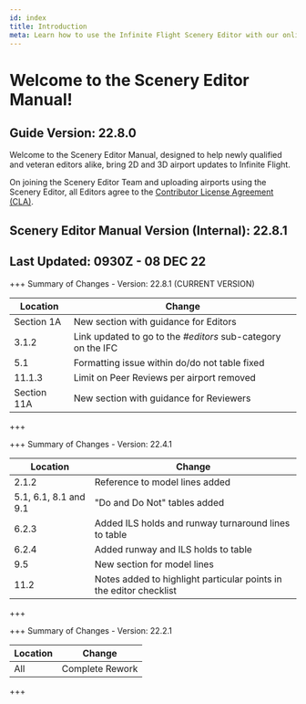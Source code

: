 ```yaml
---
id: index
title: Introduction
meta: Learn how to use the Infinite Flight Scenery Editor with our online documentation.
---
```


# Welcome to the Scenery Editor Manual!



## Guide Version: 22.8.0



Welcome to the Scenery Editor Manual, designed to help newly qualified and veteran editors alike, bring 2D and 3D airport updates to Infinite Flight. 



On joining the Scenery Editor Team and uploading airports using the Scenery Editor, all Editors agree to the [Contributor License Agreement (CLA)](https://github.com/infiniteflight/infiniteflight-localization/blob/main/CONTRIBUTING.md).



## Scenery Editor Manual Version (Internal): 22.8.1

## Last Updated: 0930Z - 08 DEC 22



+++ Summary of Changes - Version: 22.8.1 (CURRENT VERSION)

| Location    | Change                                                       |
| ----------- | ------------------------------------------------------------ |
| Section 1A  | New section with guidance for Editors                        |
| 3.1.2       | Link updated to go to the *#editors* sub-category on the IFC |
| 5.1         | Formatting issue within do/do not table fixed                |
| 11.1.3      | Limit on Peer Reviews per airport removed                    |
| Section 11A | New section with guidance for Reviewers                      |

+++



+++ Summary of Changes - Version: 22.4.1

| Location              | Change                                                       |
| --------------------- | ------------------------------------------------------------ |
| 2.1.2                 | Reference to model lines added                               |
| 5.1, 6.1, 8.1 and 9.1 | "Do and Do Not" tables added                                 |
| 6.2.3                 | Added ILS holds and runway turnaround lines to table         |
| 6.2.4                 | Added runway and ILS holds to table                          |
| 9.5                   | New section for model lines                                  |
| 11.2                  | Notes added to highlight particular points in the editor checklist |

+++



+++ Summary of Changes - Version: 22.2.1

| Location | Change          |
| -------- | --------------- |
| All      | Complete Rework |

+++

